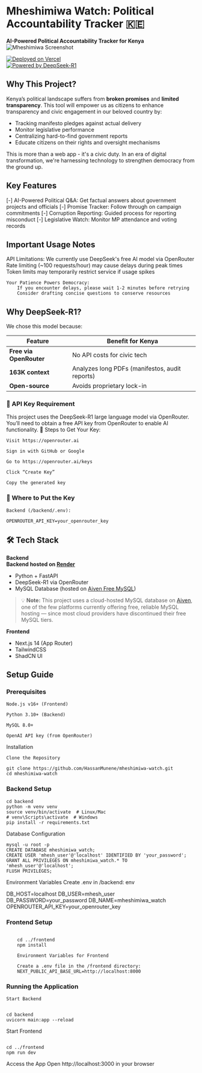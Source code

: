 # Mheshimiwa Watch: Political Accountability Tracker 🇰🇪  
**AI-Powered Political Accountability Tracker for Kenya**  
![Mheshimiwa Screenshot](https://github.com/user-attachments/assets/d7217a9b-a1d4-4b78-b7bf-c1a92bbac715)

[![Deployed on Vercel](https://img.shields.io/badge/Deployed%20on-Vercel-black?logo=vercel)](https://mheshimiwa-watch.vercel.app/)  
[![Powered by DeepSeek-R1](https://img.shields.io/badge/Powered%20by-DeepSeek--R1-6e48aa?logo=openai)](https://openrouter.ai/models/deepseek/deepseek-r1:free)

## Why This Project?
Kenya’s political landscape suffers from **broken promises** and **limited transparency**. This tool will empower us as citizens to enhance transparency and civic engagement in our beloved country by:  
- Tracking manifesto pledges against actual delivery
- Monitor legislative performance
- Centralizing hard-to-find government reports  
- Educate citizens on their rights and oversight mechanisms

This is more than a web app - it's a civic duty. In an era of digital transformation, we're harnessing technology to strengthen democracy from the ground up.

## Key Features
[-] AI-Powered Political Q&A: Get factual answers about government projects and officials
[-] Promise Tracker: Follow through on campaign commitments
[-] Corruption Reporting: Guided process for reporting misconduct
[-] Legislative Watch: Monitor MP attendance and voting records

## Important Usage Notes
API Limitations:
        We currently use DeepSeek's free AI model via OpenRouter
        Rate limiting (~100 requests/hour) may cause delays during peak times
        Token limits may temporarily restrict service if usage spikes

    Your Patience Powers Democracy:
        If you encounter delays, please wait 1-2 minutes before retrying
        Consider drafting concise questions to conserve resources

## Why DeepSeek-R1?  
We chose this model because:  

| Feature               | Benefit for Kenya                                  |
|-----------------------|---------------------------------------------------|
| **Free via OpenRouter** | No API costs for civic tech                       |
| **163K context**      | Analyzes long PDFs (manifestos, audit reports)    |
| **Open-source**       | Avoids proprietary lock-in                        |

### 🔑 API Key Requirement

This project uses the DeepSeek-R1 large language model via OpenRouter.
You’ll need to obtain a free API key from OpenRouter to enable AI functionality.
📍 Steps to Get Your Key:

    Visit https://openrouter.ai

    Sign in with GitHub or Google

    Go to https://openrouter.ai/keys

    Click “Create Key”

    Copy the generated key

### 🧪 Where to Put the Key
```
Backend (/backend/.env):

OPENROUTER_API_KEY=your_openrouter_key
```
## 🛠️ Tech Stack  
**Backend**  
**Backend hosted on [Render](https://render.com)** 
- Python + FastAPI  
- DeepSeek-R1 via OpenRouter  
- MySQL Database (hosted on [Aiven Free MySQL](https://aiven.io/free-mysql-database))  

> 💡 **Note:** This project uses a cloud-hosted MySQL database on [Aiven](https://aiven.io/free-mysql-database), one of the few platforms currently offering free, reliable MySQL hosting — since most cloud providers have discontinued their free MySQL tiers.

**Frontend**  
- Next.js 14 (App Router)  
- TailwindCSS  
- ShadCN UI  

## Setup Guide  

### Prerequisites

    Node.js v16+ (Frontend)

    Python 3.10+ (Backend)

    MySQL 8.0+

    OpenAI API key (from OpenRouter)

Installation

    Clone the Repository


```
git clone https://github.com/HassanMunene/mheshimiwa-watch.git
cd mheshimiwa-watch
```

### Backend Setup
```
cd backend
python -m venv venv
source venv/bin/activate  # Linux/Mac
# venv\Scripts\activate  # Windows
pip install -r requirements.txt
```

Database Configuration
```
mysql -u root -p
CREATE DATABASE mheshimiwa_watch;
CREATE USER 'mhesh_user'@'localhost' IDENTIFIED BY 'your_password';
GRANT ALL PRIVILEGES ON mheshimiwa_watch.* TO 'mhesh_user'@'localhost';
FLUSH PRIVILEGES;
```

Environment Variables
Create .env in /backend:
env

DB_HOST=localhost
DB_USER=mhesh_user
DB_PASSWORD=your_password
DB_NAME=mheshimiwa_watch
OPENROUTER_API_KEY=your_openrouter_key

### Frontend Setup
```

    cd ../frontend
    npm install

    Environment Variables for Frontend

    Create a .env file in the /frontend directory:
    NEXT_PUBLIC_API_BASE_URL=http://localhost:8000
```

### Running the Application

    Start Backend
```

cd backend
uvicorn main:app --reload
```

Start Frontend
```

cd ../frontend
npm run dev
```

Access the App
Open http://localhost:3000 in your browser
